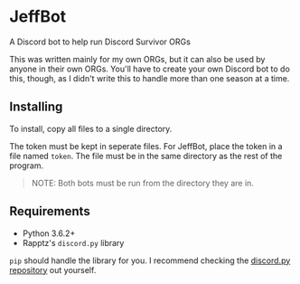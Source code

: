 # JeffBot

A Discord bot to help run Discord Survivor ORGs

This was written mainly for my own ORGs, but it can also be used by anyone in their own ORGs. You'll have to create your own Discord bot to do this, though, as I didn't write this to handle more than one season at a time.

## Installing

To install, copy all files to a single directory.

The token must be kept in seperate files. For JeffBot, place the token in a file named `token`. The file must be in the same directory as the rest of the program.

> NOTE: Both bots must be run from the directory they are in.

## Requirements

* Python 3.6.2+
* Rapptz's `discord.py` library

`pip` should handle the library for you. I recommend checking the [discord.py repository](https://github.com/Rapptz/discord.py) out yourself.

